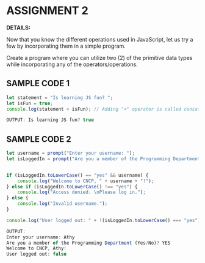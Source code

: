 # ASSIGNMENT 2
**DETAILS:**

Now that you know the different operations used in JavaScript, let us try a few by incorporating them in a simple program.

Create a program where you can utilize two (2) of the primitive data types while incorporating any of the operators/operations.

## SAMPLE CODE 1
```javascript
let statement = "Is learning JS fun? ";
let isFun = true;
console.log(statement + isFun); // Adding "+" operator is called concatenation, we convert bool (isFun) to string.

OUTPUT: Is learning JS fun? true
```

## SAMPLE CODE 2
```javascript
let username = prompt("Enter your username: "); 
let isLoggedIn = prompt("Are you a member of the Programming Department(Yes/No)? ");


if (isLoggedIn.toLowerCase() == "yes" && username) {
    console.log("Welcome to CNCP, " + username + "!");
} else if (isLoggedIn.toLowerCase() !== "yes") {
    console.log("Access denied. \nPlease log in.");
} else {
    console.log("Invalid username.");
}

console.log("User logged out: " + !(isLoggedIn.toLowerCase() === "yes"));

OUTPUT:
Enter your username: Athy
Are you a member of the Programming Department (Yes/No)? YES
Welcome to CNCP, Athy!
User logged out: false
```
